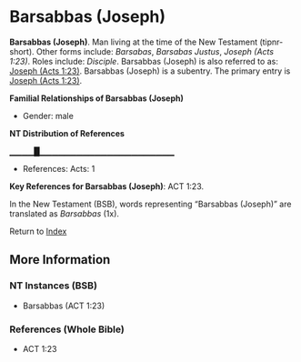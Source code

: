 # Barsabbas (Joseph)
**Barsabbas (Joseph)**. 
Man living at the time of the New Testament (tipnr-short). 
Other forms include: 
*Barsabas*, *Barsabas Justus*, *Joseph (Acts 1:23)*. 
Roles include: 
_Disciple_. 
Barsabbas (Joseph) is also referred to as: 
[Joseph (Acts 1:23)](Joseph.9.md). 
Barsabbas (Joseph) is a subentry. The primary entry is 
[Joseph (Acts 1:23)](Joseph.9.md). 




**Familial Relationships of Barsabbas (Joseph)**


* Gender: male


**NT Distribution of References**

▁▁▁▁█▁▁▁▁▁▁▁▁▁▁▁▁▁▁▁▁▁▁▁▁▁▁
* References: Acts: 1



**Key References for Barsabbas (Joseph)**: 
ACT 1:23. 




In the New Testament (BSB), words representing “Barsabbas (Joseph)” are translated as 
*Barsabbas* (1x). 


Return to [Index](00-Index.md)

## More Information

### NT Instances (BSB)

* Barsabbas (ACT 1:23)



### References (Whole Bible)

* ACT 1:23



